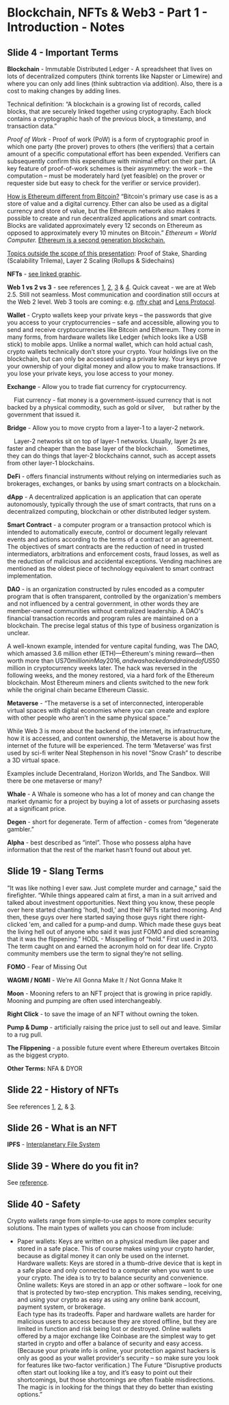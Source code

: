 # Blockchain, NFTs & Web3 - Part 1 - Introduction - Notes

## Slide 4 - Important Terms

**Blockchain** - Immutable Distributed Ledger - A spreadsheet that lives on lots of decentralized computers (think torrents like Napster or Limewire) and where you can only add lines (think subtraction via addition). Also, there is a cost to making changes by adding lines.

Technical definition: “A blockchain is a growing list of records, called blocks, that are securely linked together using cryptography. Each block contains a cryptographic hash of the previous block, a timestamp, and transaction data.” 

*Proof of Work* - Proof of work (PoW) is a form of cryptographic proof in which one party (the prover) proves to others (the verifiers) that a certain amount of a specific computational effort has been expended. Verifiers can subsequently confirm this expenditure with minimal effort on their part. (A key feature of proof-of-work schemes is their asymmetry: the work – the computation – must be moderately hard (yet feasible) on the prover or requester side but easy to check for the verifier or service provider).

[How is Ethereum different from Bitcoin?](https://ethereum.org/en/developers/docs/evm/) “Bitcoin's primary use case is as a store of value and a digital currency. Ether can also be used as a digital currency and store of value, but the Ethereum network also makes it possible to create and run decentralized applications and smart contracts. Blocks are validated approximately every 12 seconds on Ethereum as opposed to approximately every 10 minutes on Bitcoin.” *Ethereum = World Computer.* [Ethereum is a second generation blockchain.](https://blog.bitnovo.com/en/what-is-second-generation-blockchain/)

[Topics outside the scope of this presentation](https://docs.ethhub.io/ethereum-roadmap/ethereum-2.0/eth-2.0-phases/): Proof of Stake, Sharding (Scalability Trilema), Layer 2 Scaling (Rollups & Sidechains) 

**NFTs** - [see linked graphic](https://c.neevacdn.net/image/fetch/s--XXfyrGpA--/https%3A//lh3.googleusercontent.com/-JJnNBWlP6wA/XLSOQTNrHQI/AAAAAAAAApw/zkeY0XfpXgUQAYZ4BpmcqaE1Lm70oq_ngCK8BGAs/s0/DIFFERENCES%252BBETWEEN%252B%252BFUNGIBLE%252BAND%252BNON-FUNGIBLE%252BTOKENS%252B.png?savepath=DIFFERENCES+BETWEEN++FUNGIBLE+AND+NON-FUNGIBLE+TOKENS+.png).

**Web 1 vs 2 vs 3** - see references [1](https://www.quora.com/Whats-the-difference-between-Web-1-0-Web-2-0-and-Web-3-0-What-are-some-examples), [2](https://enlear.academy/web-1-0-vs-web-2-0-vs-web-3-0-e428cfe09dde), [3](https://ethereum.org/en/developers/docs/web2-vs-web3/) & [4](https://www.notboring.co/p/web3-use-cases-today). Quick caveat - we are at Web 2.5. Still not seamless. Most communication and coordination still occurs at the Web 2 level. Web 3 tools are coming: e.g. [nfty chat](https://nftychat.xyz/) and [Lens Protocol](https://lens.xyz/).

**Wallet** - Crypto wallets keep your private keys – the passwords that give you access to your cryptocurrencies – safe and accessible, allowing you to send and receive cryptocurrencies like Bitcoin and Ethereum. They come in many forms, from hardware wallets like Ledger (which looks like a USB stick) to mobile apps. Unlike a normal wallet, which can hold actual cash, crypto wallets technically don’t store your crypto. Your holdings live on the blockchain, but can only be accessed using a private key. Your keys prove your ownership of your digital money and allow you to make transactions. If you lose your private keys, you lose access to your money.

**Exchange** - Allow you to trade fiat currency for cryptocurrency.

&nbsp;&nbsp;&nbsp;&nbsp;Fiat currency - fiat money is a government-issued currency that is not backed by a physical commodity, such as gold or silver, &nbsp;&nbsp;&nbsp;&nbsp;but rather by the  government that issued it.

**Bridge** - Allow you to move crypto from a layer-1 to a layer-2 network.

&nbsp;&nbsp;&nbsp;&nbsp;Layer-2 networks sit on top of layer-1 networks. Usually, layer 2s are faster and cheaper than the base layer of the blockchain. &nbsp;&nbsp;&nbsp;&nbsp;Sometimes, they can do things that layer-2 blockchains cannot, such as accept assets from other layer-1 blockchains.

**DeFi** - offers financial instruments without relying on intermediaries such as brokerages, exchanges, or banks by using smart contracts on a blockchain. 

**dApp** - A decentralized application is an application that can operate autonomously, typically through the use of smart contracts, that runs on a decentralized computing, blockchain or other distributed ledger system.

**Smart Contract** - a computer program or a transaction protocol which is intended to automatically execute, control or document legally relevant events and actions according to the terms of a contract or an agreement. The objectives of smart contracts are the reduction of need in trusted intermediators, arbitrations and enforcement costs, fraud losses, as well as the reduction of malicious and accidental exceptions. Vending machines are mentioned as the oldest piece of technology equivalent to smart contract implementation.

**DAO** - is an organization constructed by rules encoded as a computer program that is often transparent, controlled by the organization's members and not influenced by a central government, in other words they are member-owned communities without centralized leadership. A DAO's financial transaction records and program rules are maintained on a blockchain. The precise legal status of this type of business organization is unclear.

A well-known example, intended for venture capital funding, was The DAO, which amassed 3.6 million ether (ETH)—Ethereum's mining reward—then worth more than US$70 million in May 2016, and was hacked and drained of US$50 million in cryptocurrency weeks later. The hack was reversed in the following weeks, and the money restored, via a hard fork of the Ethereum blockchain. Most Ethereum miners and clients switched to the new fork while the original chain became Ethereum Classic.

**Metaverse** - “The metaverse is a set of interconnected, interoperable virtual spaces with digital economies where you can create and explore with other people who aren’t in the same physical space.”

While Web 3 is more about the backend of the internet, its infrastructure, how it is accessed, and content ownership, the Metaverse is about how the internet of the future will be experienced.
The term ‘Metaverse’ was first used by sci-fi writer Neal Stephenson in his novel “Snow Crash” to describe a 3D virtual space. 

Examples include Decentraland, Horizon Worlds, and The Sandbox. Will there be one metaverse or many?

**Whale** - A Whale is someone who has a lot of money and can change the market dynamic for a project by buying a lot of assets or purchasing assets at a significant price. 

**Degen** - short for degenerate. Term of affection - comes from “degenerate gambler.”

**Alpha** - best described as “intel”. Those who possess alpha have information that the rest of the market hasn’t found out about yet. 

## Slide 19 - Slang Terms

“It was like nothing I ever saw. Just complete murder and carnage," said the firefighter. “While things appeared calm at first, a man in a suit arrived and talked about investment opportunities. Next thing you know, these people over here started chanting 'hodl, hodl,’ and their NFTs started mooning. And then, these guys over here started saying those guys right there right-clicked 'em, and called for a pump-and dump. Which made these guys beat the living hell out of anyone who said it was just FOMO and died screaming that it was the flippening.”
HODL - Misspelling of “hold.” First used in 2013. The term caught on and earned the acronym hold on for dear life. Crypto community members use the term to signal they’re not selling.

**FOMO** - Fear of Missing Out

**WAGMI / NGMI** - We’re All Gonna Make It / Not Gonna Make It

**Moon** - Mooning refers to an NFT project that is growing in price rapidly. Mooning and pumping are often used interchangeably.

**Right Click** - to save the image of an NFT without owning the token.

**Pump & Dump** - artificially raising the price just to sell out and leave. Similar to a rug pull.

**The Flippening** - a possible future event where Ethereum overtakes Bitcoin as the biggest crypto.

**Other Terms:** NFA & DYOR

## Slide 22 - History of NFTs

See references [1](https://ownest.io/en/news/history-of-nfts), [2](https://nfttimeline.com/), & [3](https://connect.redditinc.com/hubfs/ABCs-of-NFTs.pdf).

## Slide 26 - What is an NFT

**IPFS** - [Interplanetary File System](https://medium.com/pinata/ethereum-and-ipfs-e816e12a3c59)

## Slide 39 - Where do you fit in?

See [reference](https://www.bueno.art/blog/nft-ecosystem).

## Slide 40 - Safety

Crypto wallets range from simple-to-use apps to more complex security solutions. The main types of wallets you can choose from include:
* Paper wallets: Keys are written on a physical medium like paper and stored in a safe place. This of course makes using your crypto harder, because as digital money it can only be used on the internet.   
Hardware wallets: Keys are stored in a thumb-drive device that is kept in a safe place and only connected to a computer when you want to use your crypto. The idea is to try to balance security and convenience.
Online wallets: Keys are stored in an app or other software – look for one that is protected by two-step encryption. This makes sending, receiving, and using your crypto as easy as using any online bank account, payment system, or brokerage.   
Each type has its tradeoffs. Paper and hardware wallets are harder for malicious users to access because they are stored offline, but they are limited in function and risk being lost or destroyed. Online wallets offered by a major exchange like Coinbase are the simplest way to get started in crypto and offer a balance of security and easy access. (Because your private info is online, your protection against hackers is only as good as your wallet provider's security – so make sure you look for features like two-factor verification.)
The Future
“Disruptive products often start out looking like a toy, and it’s easy to point out their shortcomings, but those shortcomings are often fixable misdirections. The magic is in looking for the things that they do better than existing options.”





